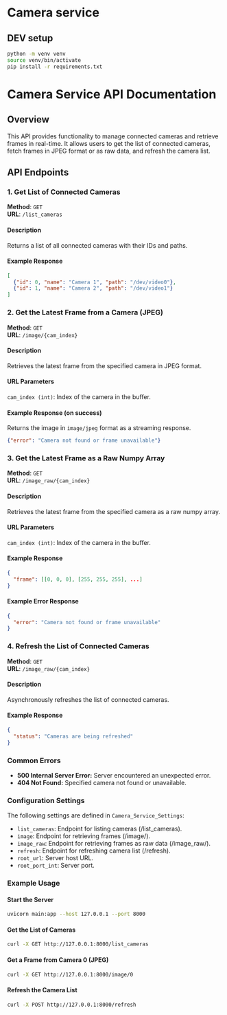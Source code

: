 # Camera service

## DEV setup
```bash
python -m venv venv
source venv/bin/activate
pip install -r requirements.txt
```

# Camera Service API Documentation

## Overview
This API provides functionality to manage connected cameras and retrieve frames in real-time. It allows users to get the list of connected cameras, fetch frames in JPEG format or as raw data, and refresh the camera list.

## API Endpoints

### 1. Get List of Connected Cameras
**Method**: `GET`  
**URL**: `/list_cameras`

#### Description
Returns a list of all connected cameras with their IDs and paths.

#### Example Response
```json
[
  {"id": 0, "name": "Camera 1", "path": "/dev/video0"},
  {"id": 1, "name": "Camera 2", "path": "/dev/video1"}
]
```

### 2. Get the Latest Frame from a Camera (JPEG)
**Method**: `GET`  
**URL**: `/image/{cam_index}`

#### Description
Retrieves the latest frame from the specified camera in JPEG format.

#### URL Parameters
`cam_index (int)`: Index of the camera in the buffer.

#### Example Response (on success)
Returns the image in `image/jpeg` format as a streaming response.

```json
{"error": "Camera not found or frame unavailable"}
```

### 3. Get the Latest Frame as a Raw Numpy Array
**Method**: `GET`  
**URL**: `/image_raw/{cam_index}`

#### Description
Retrieves the latest frame from the specified camera as a raw numpy array.

#### URL Parameters
`cam_index (int)`: Index of the camera in the buffer.

#### Example Response
```json
{
  "frame": [[0, 0, 0], [255, 255, 255], ...]
}
```

#### Example Error Response
```json
{
  "error": "Camera not found or frame unavailable"
}
```

### 4. Refresh the List of Connected Cameras
**Method**: `GET`  
**URL**: `/image_raw/{cam_index}`

#### Description
Asynchronously refreshes the list of connected cameras.

#### Example Response
```json
{
  "status": "Cameras are being refreshed"
}
```

### Common Errors
- <b>500 Internal Server Error:</b> Server encountered an unexpected error.
- <b>404 Not Found:</b> Specified camera not found or unavailable.

### Configuration Settings
The following settings are defined in `Camera_Service_Settings`:

 - `list_cameras`: Endpoint for listing cameras (/list_cameras).
 - `image`: Endpoint for retrieving frames (/image/).
 - `image_raw`: Endpoint for retrieving frames as raw data (/image_raw/).
 - `refresh`: Endpoint for refreshing camera list (/refresh).
 - `root_url`: Server host URL.
 - `root_port_int`: Server port.

### Example Usage
#### Start the Server
```bash
uvicorn main:app --host 127.0.0.1 --port 8000
```
#### Get the List of Cameras
```bash
curl -X GET http://127.0.0.1:8000/list_cameras
```
#### Get a Frame from Camera 0 (JPEG)
```bash
curl -X GET http://127.0.0.1:8000/image/0
```
#### Refresh the Camera List
```bash
curl -X POST http://127.0.0.1:8000/refresh
```

